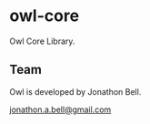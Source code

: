 # owl-core

Owl Core Library.

## Team

Owl is developed by Jonathon Bell.

jonathon.a.bell@gmail.com
